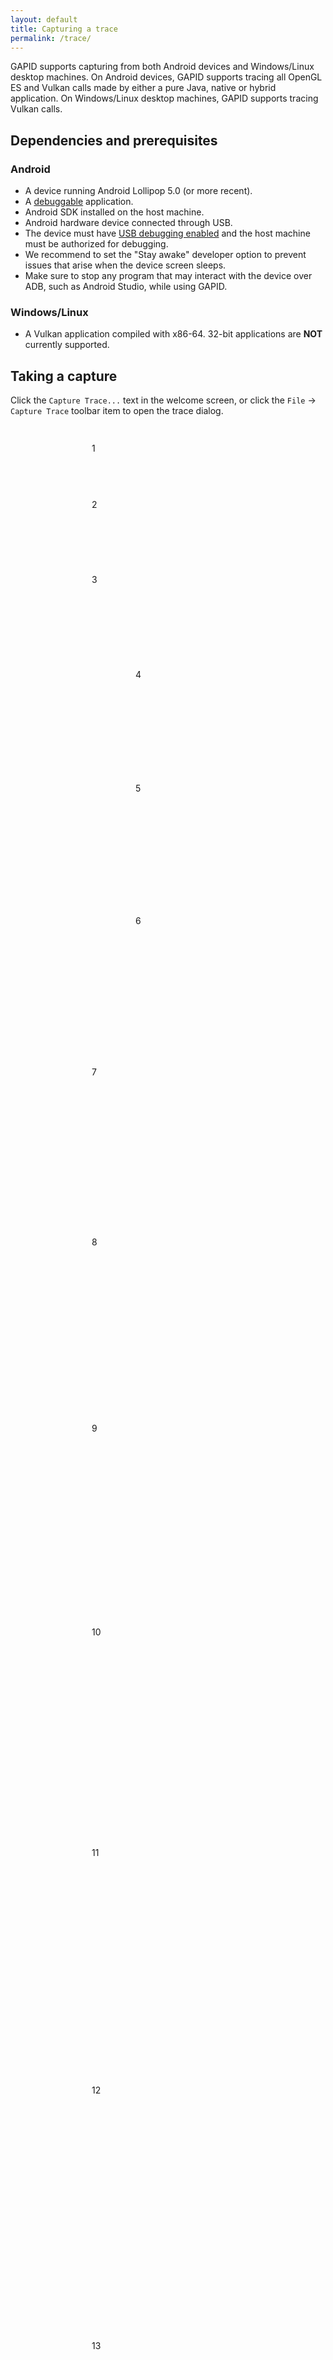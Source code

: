 ```yaml
---
layout: default
title: Capturing a trace
permalink: /trace/
---
```


GAPID supports capturing from both Android devices and Windows/Linux desktop machines. On Android devices, GAPID supports tracing all OpenGL ES and Vulkan calls made by either a pure Java, native or hybrid application. On Windows/Linux desktop machines, GAPID supports tracing Vulkan calls.

## Dependencies and prerequisites

### Android

* A device running Android Lollipop 5.0 (or more recent).
* A [debuggable](https://developer.android.com/guide/topics/manifest/application-element.html#debug) application.
* Android SDK installed on the host machine.
* Android hardware device connected through USB.
* The device must have [USB debugging enabled](https://developer.android.com/studio/debug/dev-options.html) and the host machine must be authorized for debugging.
* We recommend to set the "Stay awake" developer option to prevent issues that arise when the device screen sleeps.
* Make sure to stop any program that may interact with the device over ADB, such as Android Studio, while using GAPID.

### Windows/Linux

* A Vulkan application compiled with x86-64. 32-bit applications are **NOT** currently supported. 

## Taking a capture

Click the `Capture Trace...` text in the welcome screen, or click the `File` &rarr; `Capture Trace` toolbar item to open the trace dialog.

<div class="callout-img">
  <div style="margin: 43px 130px">1</div>
  <div style="margin: 73px 130px">2</div>
  <div style="margin: 103px 130px">3</div>
  <div style="margin: 135px 200px">4</div>
  <div style="margin: 165px 200px">5</div>
  <div style="margin: 195px 200px">6</div>
  <div style="margin: 225px 130px">7</div>
  <div style="margin: 255px 130px">8</div>
  <div style="margin: 281px 130px">9</div>
  <div style="margin: 309px 130px">10</div>
  <div style="margin: 336px 130px">11</div>
  <div style="margin: 363px 130px">12</div>
  <div style="margin: 392px 130px">13</div>
  <div style="margin: 422px 130px">14</div>
  <img src="../images/capture.png"/>
</div>

<div class="callouts" markdown="block">

1. From the `Device` drop-down, select the device to trace.

1. From the `API` drop-down, select the graphics API you want to trace.

1. Using the `...` button, select the Android Activity or browse the application that you want to trace.

1. Add any command-line `Arguments` that are necessary for your program.

1. Select the `Working Directory` for your program, only valid for tracing on Windows/Linux machines.

1. Set the `Environment Variables` for tracing your program, only valid for tracing on Windows/Linux machines.

1. If you wish to automatically stop tracing after N frames, then use a non-zero number for `Stop After`.

1. If you wish to start tracing as soon as the application is launched, enable the `Trace From Beginning` option. If this option is **NOT** set, then in the tracing dialog, you must press `Start` to start the capture.
<span class="info">Tracing OpenGL ES calls at the middle of the execution of an Android Activity (not from the beginning of the application by disabling this option) is currently an experimental feature. </span>

1. `Disable Buffering` disables the bufferring of the capture data on the tracing device which will slow down the tracing process. But in case of a crash, more the most recent data will be provided.

1. If you would like to erase the package cache before taking the trace, enable the `Clear package cache` option.

1. `Hide Unknown Extensions` hides the Vulkan extensions not supported by GAPID to the application when tracing Vulkan calls. For GLES calls, it does not do anything. GAPID always hide unknown extensions when tracing OpenGL ES calls.

1. If tracing an OpenGL ES application you likely want to keep the `Disable pre-compiled shaders` option enabled. This option fakes no driver support for pre-compiled shaders for OpenGL ES, usually forcing the application to use `glShaderSource()`. GAPID is currently unable to replay captures that uses pre-compiled shaders when tracing for OpenGL ES. This option is invalid when tracing Vulkan Calls.

1. Select an output directory

1. Select an output file name.

</div>

Click `OK` to begin the trace.

## Known issues

<div class="issue" markdown="span">	
Please close any running instances of Android Studio before attempting to take a trace on Android devices. [#911](https://github.com/google/gapid/issues/911)	
</div>
